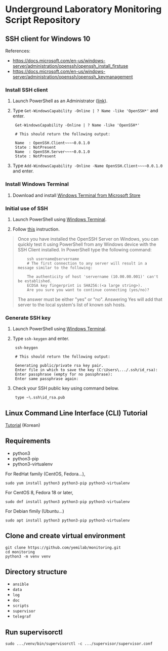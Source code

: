 # Underground Laboratory Monitoring Script Repository

## SSH client for Windows 10

References:
- https://docs.microsoft.com/en-us/windows-server/administration/openssh/openssh_install_firstuse
- https://docs.microsoft.com/en-us/windows-server/administration/openssh/openssh_keymanagement

### Install SSH client

1. Launch PowerShell as an Administrator ([link](https://www.howtogeek.com/194041/how-to-open-the-command-prompt-as-administrator-in-windows-8.1/)).

2. Type `Get-WindowsCapability -Online | ? Name -like 'OpenSSH*'` and enter.

        Get-WindowsCapability -Online | ? Name -like 'OpenSSH*'
        
        # This should return the following output:
        
        Name  : OpenSSH.Client~~~~0.0.1.0
        State : NotPresent
        Name  : OpenSSH.Server~~~~0.0.1.0
        State : NotPresent

3. Type `Add-WindowsCapability -Online -Name OpenSSH.Client~~~~0.0.1.0` and enter.

### Install Windows Terminal

1. Download and install [Windows Terminal from Microsoft Store](https://aka.ms/terminal)

### Initial use of SSH

1. Launch PowerShell using [Windows Terminal](https://github.com/microsoft/terminal).

2. Follow [this](https://docs.microsoft.com/en-us/windows-server/administration/openssh/openssh_install_firstuse#initial-use-of-ssh) instruction.

> Once you have installed the OpenSSH Server on Windows, you can quickly test it using PowerShell from any Windows device with the SSH Client installed. In PowerShell type the following command:
>
>         ssh username@servername
>         # The first connection to any server will result in a message similar to the following:
>         
>         The authenticity of host 'servername (10.00.00.001)' can't be established.
>         ECDSA key fingerprint is SHA256:(<a large string>).
>         Are you sure you want to continue connecting (yes/no)?
>
> The answer must be either "yes" or "no". Answering Yes will add that server to the local system's list of known ssh hosts.

### Generate SSH key

1. Launch PowerShell using [Windows Terminal](https://github.com/microsoft/terminal).

2. Type `ssh-keygen` and enter.

        ssh-keygen
        
        # This should return the following output:
        
        Generating public/private rsa key pair.
        Enter file in which to save the key (C:\Users\.../.ssh/id_rsa):
        Enter passphrase (empty for no passphrase):
        Enter same passphrase again:

3. Check your SSH public key using command below.

        type ~\.ssh\id_rsa.pub

## Linux Command Line Interface (CLI) Tutorial

[Tutorial](https://cupibs.sharepoint.com/:p:/s/Y2L/EVmNektTj_pPsZkSf8xCudYBC7SUh1nj6Zbccr2lVI7fAQ?e=2Ze5lu) (Korean)

## Requirements

- python3
- python3-pip
- python3-virtualenv

For RedHat family (CentOS, Fedora...),

```
sudo yum install python3 python3-pip python3-virtualenv
```

For CentOS 8, Fedora 18 or later,

```
sudo dnf install python3 python3-pip python3-virtualenv
```

For Debian fimily (Ubuntu...)

```
sudo apt install python3 python3-pip python3-virtualenv
```

## Clone and create virtual environment

```
git clone https://github.com/yemilab/monitoring.git
cd monitoring
python3 -m venv venv
```

## Directory structure

- `ansible`
- `data`
- `log`
- `doc`
- `scripts`
- `supervisor`
- `telegraf`

## Run supervisorctl

```
sudo .../venv/bin/supervisorctl -c .../supervisor/supervisor.conf
```

